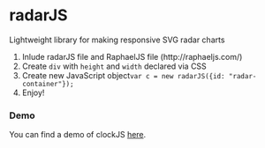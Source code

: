 # radarJS
Lightweight library for making responsive SVG radar charts

<ol>
<li> Inlude radarJS file and RaphaelJS file (http://raphaeljs.com/)</li>
<li> Create <code>div</code> with <code>height</code> and <code>width</code> declared via CSS</li>
<li>Create new JavaScript object<code>var c = new radarJS({id: "radar-container"});</code></li>
<li>Enjoy!</li>
</ol>

### Demo
You can find a demo of clockJS [here](http://olliedavies.co.uk/radar/).
